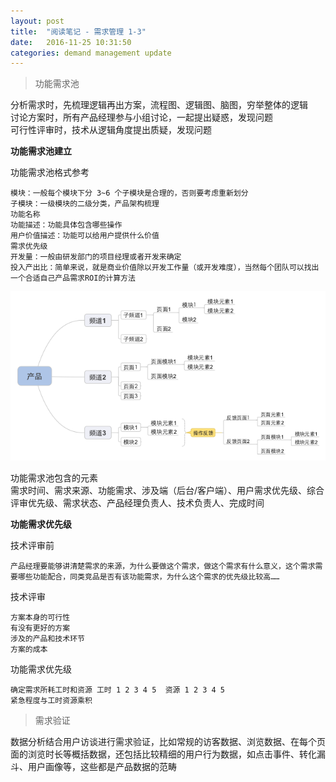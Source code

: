 ```yaml
---
layout: post
title:  "阅读笔记 - 需求管理 1-3"
date:   2016-11-25 10:31:50
categories: demand management update
---
```


> 功能需求池  

分析需求时，先梳理逻辑再出方案，流程图、逻辑图、脑图，穷举整体的逻辑    
讨论方案时，所有产品经理参与小组讨论，一起提出疑惑，发现问题    
可行性评审时，技术从逻辑角度提出质疑，发现问题  

**功能需求池建立**  

功能需求池格式参考  

	模块：一般每个模块下分 3~6 个子模块是合理的，否则要考虑重新划分  
	子模块：一级模块的二级分类，产品架构梳理  
	功能名称      
	功能描述：功能具体包含哪些操作  
	用户价值描述：功能可以给用户提供什么价值  
	需求优先级  
	开发量：一般由研发部门的项目经理或者开发来确定  
	投入产出比：简单来说，就是商业价值除以开发工作量（或开发难度），当然每个团队可以找出一个合适自己产品需求ROI的计算方法 

![脑图](/image/模块脑图.png)  

功能需求池包含的元素  
需求时间、需求来源、功能需求、涉及端（后台/客户端）、用户需求优先级、综合评审优先级、需求状态、产品经理负责人、技术负责人、完成时间

**功能需求优先级**  

技术评审前  

	产品经理要能够讲清楚需求的来源，为什么要做这个需求，做这个需求有什么意义，这个需求需要哪些功能配合，同类竞品是否有该功能需求，为什么这个需求的优先级比较高……   

技术评审  

    方案本身的可行性  
    有没有更好的方案  
    涉及的产品和技术环节  
    方案的成本  

功能需求优先级  

	确定需求所耗工时和资源 工时 1 2 3 4 5  资源 1 2 3 4 5  
	紧急程度与工时资源乘积  

> 需求验证

数据分析结合用户访谈进行需求验证，比如常规的访客数据、浏览数据、在每个页面的浏览时长等概括数据，还包括比较精细的用户行为数据，如点击事件、转化漏斗、用户画像等，这些都是产品数据的范畴  
